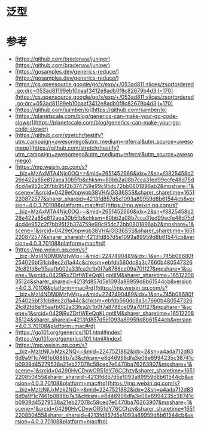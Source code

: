 # 泛型
<a name="NM6Wo"></a>
# 参考
- [https://github.com/bradenaw/juniper](https://github.com/bradenaw/juniper)
- [https://gosamples.dev/generics-reduce/](https://gosamples.dev/generics-reduce/)
- [https://cs.opensource.google/go/x/exp/+/053ad811:slices/zsortordered.go;drc=053ad81199eb10baaf3412e8adb0f8c82679b4d3;l=170](https://cs.opensource.google/go/x/exp/+/053ad811:slices/zsortordered.go;drc=053ad81199eb10baaf3412e8adb0f8c82679b4d3;l=170)
- [https://github.com/samber/lo](https://github.com/samber/lo)
- [https://planetscale.com/blog/generics-can-make-your-go-code-slower](https://planetscale.com/blog/generics-can-make-your-go-code-slower)
- [https://github.com/stretchr/testify?utm_campaign=awesomego&utm_medium=referral&utm_source=awesomego](https://github.com/stretchr/testify?utm_campaign=awesomego&utm_medium=referral&utm_source=awesomego)
- [https://mp.weixin.qq.com/s?__biz=MzAxMTA4Njc0OQ==&mid=2651452666&idx=2&sn=f3825458d226e422a85e812aea30b5fb&chksm=80bb2a08b7cca31ed99ecfe48d75d4cd4e952c2f7bb95f2b374759e99c95dc72bb0801896ab2&mpshare=1&scene=1&srcid=0429eOnpwob38VHAiGG36S5S&sharer_sharetime=1651220872577&sharer_shareid=4213fd857d5e1093a89959d8b61544cb&version=4.0.3.70108&platform=mac#rd](https://mp.weixin.qq.com/s?__biz=MzAxMTA4Njc0OQ==&mid=2651452666&idx=2&sn=f3825458d226e422a85e812aea30b5fb&chksm=80bb2a08b7cca31ed99ecfe48d75d4cd4e952c2f7bb95f2b374759e99c95dc72bb0801896ab2&mpshare=1&scene=1&srcid=0429eOnpwob38VHAiGG36S5S&sharer_sharetime=1651220872577&sharer_shareid=4213fd857d5e1093a89959d8b61544cb&version=4.0.3.70108&platform=mac#rd)
- [https://mp.weixin.qq.com/s?__biz=MzI4NDM0MzIyMg==&mid=2247490489&idx=1&sn=745b08680f254026bf31cb8ec2d1a44c&chksm=ebfdb560dc8a3c7660b4805473262fc82fd6e1f5aafb002a33fca2c1b0f7a8788ce09a70f127&mpshare=1&scene=1&srcid=0429jRxZDrfWEeQgKLgptlIM&sharer_sharetime=1651220835124&sharer_shareid=4213fd857d5e1093a89959d8b61544cb&version=4.0.3.70108&platform=mac#rd](https://mp.weixin.qq.com/s?__biz=MzI4NDM0MzIyMg==&mid=2247490489&idx=1&sn=745b08680f254026bf31cb8ec2d1a44c&chksm=ebfdb560dc8a3c7660b4805473262fc82fd6e1f5aafb002a33fca2c1b0f7a8788ce09a70f127&mpshare=1&scene=1&srcid=0429jRxZDrfWEeQgKLgptlIM&sharer_sharetime=1651220835124&sharer_shareid=4213fd857d5e1093a89959d8b61544cb&version=4.0.3.70108&platform=mac#rd)
- [https://go101.org/generics/101.html#index](https://go101.org/generics/101.html#index)
- [https://mp.weixin.qq.com/s?__biz=MzIzNjUxMzk2NQ==&mid=2247521882&idx=2&sn=a4ada712d836d9a9f1c7461b0888b7a3&chksm=e8d46998dfa3e08e8994235c38741cb0939d45279538a21eb27078c58ced7e0470ba76263907&mpshare=1&scene=1&srcid=04290HvCDywOR51dY76CChzv&sharer_sharetime=1651220850455&sharer_shareid=4213fd857d5e1093a89959d8b61544cb&version=4.0.3.70108&platform=mac#rd](https://mp.weixin.qq.com/s?__biz=MzIzNjUxMzk2NQ==&mid=2247521882&idx=2&sn=a4ada712d836d9a9f1c7461b0888b7a3&chksm=e8d46998dfa3e08e8994235c38741cb0939d45279538a21eb27078c58ced7e0470ba76263907&mpshare=1&scene=1&srcid=04290HvCDywOR51dY76CChzv&sharer_sharetime=1651220850455&sharer_shareid=4213fd857d5e1093a89959d8b61544cb&version=4.0.3.70108&platform=mac#rd)
